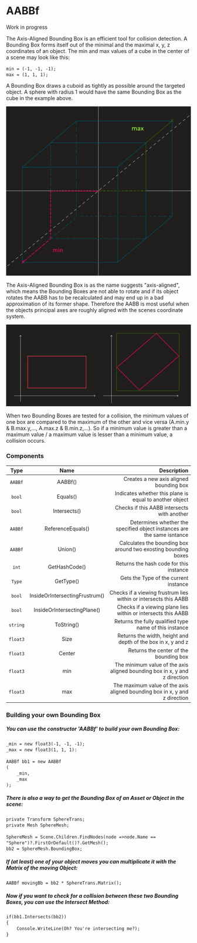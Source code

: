 # AABBf 

Work in progress

The Axis-Aligned Bounding Box is an efficient tool for collision detection.
A Bounding Box forms itself out of the minimal and the maximal x, y, z coordinates of an object.
The min and max values of a cube in the center of a scene may look like this:

```
min = (-1, -1, -1); 
max = (1, 1, 1);
```

A Bounding Box draws a cuboid as tightly as possible around the targeted object.
A sphere with radius 1 would have the same Bounding Box as the cube in the example above.

![minimum and maximum values visualized](formingAABB.jpeg)

The Axis-Aligned Bounding Box is as the name suggests "axis-aligned", which means the Bounding Boxes are not able to rotate and if its object rotates the AABB has to be recalculated and may end up in a bad approximation of its former shape.
Therefore the AABB is most useful when the objects principal axes are roughly aligned with the scenes coordinate system.

![rotating an object in a secen visualized](rotatingObject.jpeg)

When two Bounding Boxes are tested for a collision, the minimum values of one box are compared to the maximum of the other and vice versa (A.min.y & B.max.y,..., A.max.z & B.min.z,...). So if a minimum value is greater than a maximum value / a maximum value is lesser than a minimum value, a collision occurs.


### Components

| Type          | Name                             |        Description                                                             |
|:-------------:|:--------------------------------:| ------------------------------------------------------------------------------:|
| ``AABBf``     | AABBf()                          | Creates a new axis aligned bounding box                                        |
|  ``bool``     | Equals()                         | Indicates whether this plane is equal to another object                        |
|  ``bool``     | Intersects()                     | Checks if this AABB intersects with another                                    |
|  ``AABBf``    | ReferenceEquals()                | Determines whether the specified object instances are the same isntance        |
|  ``AABBf``    | Union()                          | Calculates the bounding box around two exosting bounding boxes                 |
|  ``int``      | GetHashCode()                    | Returns the hash code for this instance                                        |
|  ``Type``     | GetType()                        | Gets the Type of the current instance                                          |
|  ``bool``     | InsideOrIntersectingFrustrum()   | Checks if a viewing frustrum lies within or intersects this AABB               |
|  ``bool``     | InsideOrIntersectingPlane()      | Checks if a viewing plane lies within or intersects this AABB                  |
|  ``string``   | ToString()                       | Returns the fully qualified type name of this instance                         |
|  ``float3``   | Size                             | Returns the width, height and depth of the box in x, y and z                   |
|  ``float3``   | Center                           | Returns the center of the bounding box                                         |
|  ``float3``   | min                              | The minimum value of the axis aligned bounding box in x, y and z direction     |
|  ``float3``   | max                              | The maximum value of the axis aligned bounding box in x, y and z direction     |


### Building your own Bounding Box

##### You can use the constructor 'AABBf' to build your own Bounding Box: 


```
_min = new float3(-1, -1, -1);
_max = new float3(1, 1, 1):

AABBf bb1 = new AABBf
(
    _min,
    _max 
);
```


##### There is also a way to get the Bounding Box of an Asset or Object in the scene: 


```
private Transform SphereTrans;
private Mesh SphereMesh;

SphereMesh = Scene.Children.FindNodes(node =>node.Name == "Sphere")?.FirstOrDefault()?.GetMesh();
bb2 = SphereMesh.BoundingBox;
```


##### If (at least) one of your object moves you can multiplicate it with the Matrix of the moving Object: 

```
AABBf movingBb = bb2 * SphereTrans.Matrix();
```


##### Now if you want to check for a collision between these two Bounding Boxes, you can use the Intersect Method: 

```
if(bb1.Intersects(bb2))
{
    Console.WriteLine(Oh? You're intersecting me?);
}
```